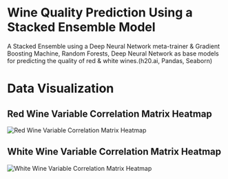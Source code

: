 # Wine Quality Prediction Using a Stacked Ensemble Model
A Stacked Ensemble using a Deep Neural Network meta-trainer &amp; Gradient Boosting Machine, Random Forests, Deep Neural Network as base models for predicting the quality of red & white wines.(h20.ai, Pandas, Seaborn)


# Data Visualization
## Red Wine Variable Correlation Matrix Heatmap
![Red Wine Variable Correlation Matrix Heatmap](https://github.com/AvijitNalwa/Wine-Quality/blob/master/Red%20Correlation%20Matrix%20Heatmap.png)

## White Wine Variable Correlation Matrix Heatmap
![White Wine Variable Correlation Matrix Heatmap](https://github.com/AvijitNalwa/Wine-Quality/blob/master/White%20Correlation%20Matrix%20Heatmap.png)
